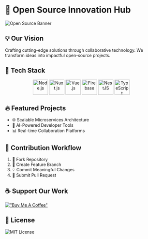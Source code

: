 # 🌟 Open Source Innovation Hub

![Open Source Banner](https://avatars.githubusercontent.com/u/197273486?s=400&u=6d893826b62f020743eccab8c5bbe18d13b4d89e&v=4)

## 💡 Our Vision

Crafting cutting-edge solutions through collaborative technology. We transform ideas into impactful open-source projects.

## 🚀 Tech Stack

<div align="center">
  <img src="https://cdn.jsdelivr.net/gh/devicons/devicon/icons/nodejs/nodejs-original.svg" width="50" height="50" alt="Node.js"/>
  <img src="https://cdn.jsdelivr.net/gh/devicons/devicon/icons/nuxtjs/nuxtjs-original.svg" width="50" height="50" alt="Nuxt.js"/>
  <img src="https://cdn.jsdelivr.net/gh/devicons/devicon/icons/vuejs/vuejs-original.svg" width="50" height="50" alt="Vue.js"/>
  <img src="https://cdn.jsdelivr.net/gh/devicons/devicon/icons/firebase/firebase-plain.svg" width="50" height="50" alt="Firebase"/>
  <img src="https://cdn.jsdelivr.net/gh/devicons/devicon/icons/nestjs/nestjs-plain.svg" width="50" height="50" alt="NestJS"/>
  <img src="https://cdn.jsdelivr.net/gh/devicons/devicon/icons/typescript/typescript-original.svg" width="50" height="50" alt="TypeScript"/>
</div>

## 🔥 Featured Projects

- 🌐 Scalable Microservices Architecture
- 🤖 AI-Powered Developer Tools
- 📊 Real-time Collaboration Platforms

## 🤝 Contribution Workflow

1. 🍴 Fork Repository
2. 🌿 Create Feature Branch
3. 💡 Commit Meaningful Changes
4. 🚀 Submit Pull Request

## ☕ Support Our Work

[!["Buy Me A Coffee"](https://www.buymeacoffee.com/assets/img/custom_images/orange_img.png)](https://www.buymeacoffee.com/servettuncel)

## 📄 License

![MIT License](https://img.shields.io/badge/License-MIT-green.svg)

